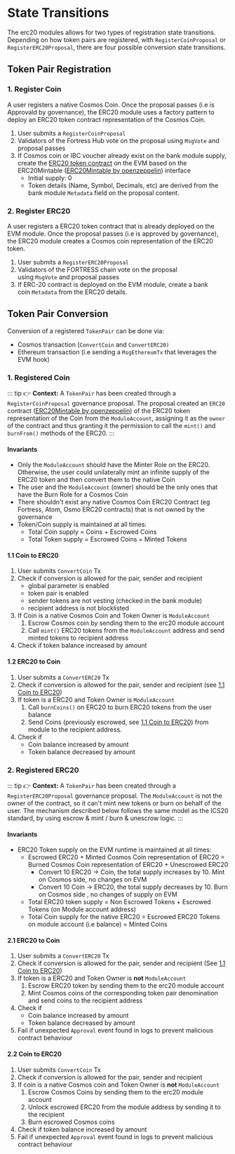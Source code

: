 <!--
order: 3
-->

# State Transitions

The erc20 modules allows for two types of registration state transitions. Depending on how token pairs are registered, with `RegisterCoinProposal` or `RegisterERC20Proposal`, there are four possible conversion state transitions.

## Token Pair Registration

### 1. Register Coin

A user registers a native Cosmos Coin. Once the proposal passes (i.e is Approvald by governance), the ERC20 module uses a factory pattern to deploy an ERC20 token contract representation of the Cosmos Coin.

1. User submits a `RegisterCoinProposal`
2. Validators of the Fortress Hub vote on the proposal using `MsgVote` and proposal passes
3. If Cosmos coin or IBC voucher already exist on the bank module supply, create the [ERC20 token contract](https://github.com/hardiksa/fortress/blob/main/contracts/ERC20MinterBurnerDecimals.sol) on the EVM based on the ERC20Mintable ([ERC20Mintable by openzeppelin](https://github.com/OpenZeppelin/openzeppelin-contracts/tree/master/contracts/token/ERC20)) interface
    - Initial supply: 0
    - Token details (Name, Symbol, Decimals, etc) are derived from the bank module `Metadata` field on the proposal content.

### 2. Register ERC20

A user registers a ERC20 token contract that is already deployed on the EVM module. Once the proposal passes (i.e is approved by governance), the ERC20 module creates a Cosmos coin representation of the ERC20 token.

1. User submits a `RegisterERC20Proposal`
2. Validators of the FORTRESS chain vote on the proposal using `MsgVote` and proposal passes
3. If ERC-20 contract is deployed on the EVM module, create a bank coin `Metadata` from the ERC20 details.

## Token Pair Conversion

Conversion of a registered `TokenPair` can be done via:

- Cosmos transaction (`ConvertCoin` and `ConvertERC20)`
- Ethereum transaction (i.e sending a `MsgEthereumTx` that leverages the EVM hook)

### 1. Registered Coin

::: tip
👉 **Context:** A `TokenPair` has been created through a `RegisterCoinProposal` governance proposal. The proposal created an `ERC20` contract ([ERC20Mintable by openzeppelin](https://github.com/OpenZeppelin/openzeppelin-contracts/tree/master/contracts/token/ERC20)) of the ERC20 token representation of the Coin from the `ModuleAccount`, assigning it as the `owner` of the contract and thus granting it the permission to call the `mint()` and `burnFrom()` methods of the ERC20.
:::

#### Invariants

- Only the `ModuleAccount` should have the Minter Role on the ERC20. Otherwise,
  the user could unilaterally mint an infinite supply of the ERC20 token and
  then convert them to the native Coin
- The user and the `ModuleAccount` (owner) should be the only ones that have the
  Burn Role for a Cosmos Coin
- There shouldn't exist any native Cosmos Coin ERC20 Contract (eg Fortress, Atom,
  Osmo ERC20 contracts) that is not owned by the governance
- Token/Coin supply is maintained at all times:
    - Total Coin supply = Coins + Escrowed Coins
    - Total Token supply = Escrowed Coins = Minted Tokens

#### 1.1 Coin to ERC20

1. User submits `ConvertCoin` Tx
2. Check if conversion is allowed for the pair, sender and recipient
    - global parameter is enabled
    - token pair is enabled
    - sender tokens are not vesting (checked in the bank module)
    - recipient address is not blocklisted
3. If Coin is a native Cosmos Coin and Token Owner is `ModuleAccount`
    1. Escrow Cosmos coin by sending them to the erc20 module account
    2. Call `mint()` ERC20 tokens from the `ModuleAccount` address and send minted tokens to recipient address
4. Check if token balance increased by amount

#### 1.2 ERC20 to Coin

1. User submits a `ConvertERC20` Tx
2. Check if conversion is allowed for the pair, sender and recipient (see [1.1 Coin to ERC20](#11-coin-to-erc20))
3. If token is a ERC20 and Token Owner is `ModuleAccount`
    1. Call `burnCoins()` on ERC20 to burn ERC20 tokens from the user balance
    2. Send Coins (previously escrowed, see [1.1 Coin to ERC20](#11-coin-to-erc20)) from module to the recipient address.
4. Check if
   - Coin balance increased by amount
   - Token balance decreased by amount

### 2. Registered ERC20

::: tip
👉 **Context:** A `TokenPair` has been created through a `RegisterERC20Proposal` governance proposal. The `ModuleAccount` is not the owner of the contract, so it can't mint new tokens or burn on behalf of the user. The mechanism described below follows the same model as the ICS20 standard, by using escrow & mint / burn & unescrow logic.
:::

#### Invariants

- ERC20 Token supply on the EVM runtime is maintained at all times:
    - Escrowed ERC20 + Minted Cosmos Coin representation of ERC20 =  Burned Cosmos Coin representation of ERC20 + Unescrowed ERC20
        - Convert 10 ERC20 → Coin, the total supply increases by 10. Mint on Cosmos side, no changes on EVM
        - Convert 10 Coin → ERC20, the total supply decreases by 10. Burn on Cosmos side , no changes of supply on EVM
    - Total ERC20 token supply = Non Escrowed Tokens + Escrowed Tokens (on Module account address)
    - Total Coin supply for the native ERC20 = Escrowed ERC20 Tokens on module account  (i.e balance) = Minted Coins

#### 2.1 ERC20 to Coin

1. User submits a `ConvertERC20` Tx
2. Check if conversion is allowed for the pair, sender and recipient (See [1.1 Coin to ERC20](#11-coin-to-erc20))
3. If token is a ERC20 and Token Owner is **not** `ModuleAccount`
    1. Escrow ERC20 token by sending them to the erc20 module account
    2. Mint Cosmos coins of the corresponding token pair denomination and send coins to the recipient address
4. Check if
   - Coin balance increased by amount
   - Token balance decreased by amount
5. Fail if unexpected `Approval` event found in logs to prevent malicious contract behaviour

#### 2.2 Coin to ERC20

1. User submits `ConvertCoin` Tx
2. Check if conversion is allowed for the pair, sender and recipient
3. If coin is a native Cosmos coin and Token Owner is **not** `ModuleAccount`
    1. Escrow Cosmos Coins by sending them to the erc20 module account
    2. Unlock escrowed ERC20 from the module address by sending it to the recipient
    3. Burn escrowed Cosmos coins
4. Check if token balance increased by amount
5. Fail if unexpected `Approval` event found in logs to prevent malicious contract behaviour
